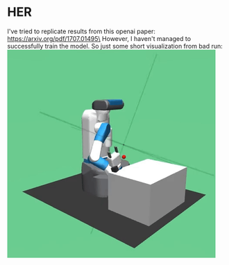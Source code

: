 # HER
I've tried to replicate results from this openai paper:\
https://arxiv.org/pdf/1707.01495\
However, I haven't managed to successfully train the model. So just some short visualization from bad run:\
![](fetch_and_pick.gif)